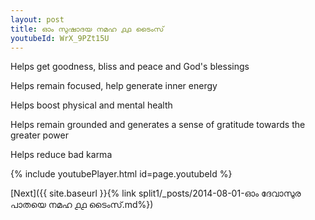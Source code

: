 ```yaml
---
layout: post
title: ഓം സുഷാദയ നമഹ ൧൧ ടൈംസ്
youtubeId: WrX_9PZt15U
---
```

 
 
Helps get goodness, bliss and peace and God's blessings
 
Helps remain focused, help generate inner energy 
 
Helps boost physical and mental health 
 
Helps remain grounded and generates a sense of gratitude towards the greater power 
 
Helps reduce bad karma
 
 
 
 


{% include youtubePlayer.html id=page.youtubeId %}
 
[Next]({{ site.baseurl }}{% link  split1/_posts/2014-08-01-ഓം ദേവാസുര പാതയെ നമഹ ൧൧ ടൈംസ്.md%})
 
